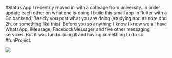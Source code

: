 #Status App
I recentrly moved in with a colleage from university. In order update each other on what one is doing I build this small app in flutter with a Go backend.
Basicly you post what you are doing (studying and as note dnd 2h, or something like this). Before you so anything I know I know we all have WhatsApp, iMessage, FacebockMessager and five other messaging services. But it was fun building it and having something to do so #funProject.


![](resources/statusbro.gif)
